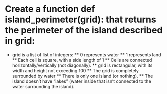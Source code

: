 # Create a function def island_perimeter(grid): that returns the perimeter of the island described in grid:

* grid is a list of list of integers:
** 0 represents water
** 1 represents land
** Each cell is square, with a side length of 1
** Cells are connected horizontally/vertically (not diagonally).
** grid is rectangular, with its width and height not exceeding 100
** The grid is completely surrounded by water
** There is only one island (or nothing).
** The island doesn’t have “lakes” (water inside that isn’t connected to the water surrounding the island).